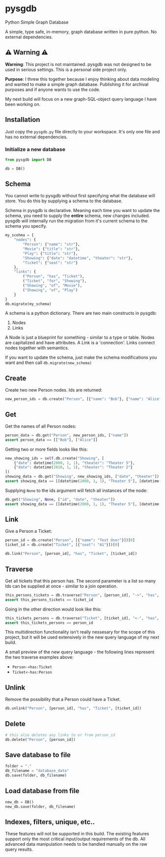 # pysgdb

Python Simple Graph Database

A simple, type safe, in-memory, graph database written in pure python. No external dependencies.

## ⚠️ Warning ⚠️

**Warning**: This project is not maintained. pysgdb was not designed to be used in serious settings. This is a personal side project only.

**Purpose**: I threw this together because I enjoy thinking about data modeling and wanted to make a simple graph database. Publishing it for archival purposes and if anyone wants to use the code.

My next build will focus on a new graph-SQL-object query language I have been working on.

## Installation

Just copy the `pysgdb.py` file directly to your workspace. It's only one file and has no external dependencies.

### Initialize a new database

```python
from pysgdb import DB

db = DB()
```

## Schema
You cannot write to pysgdb without first specifying what the database will store. You do this by supplying a schema to the database.

Schema in pysgdb is declarative. Meaning each time you want to update the schema, you need to supply the **entire** schema, new changes included. pysgdb will internally run the migration from it's current schema to the schema you specify.

```python
my_scehma = {
    "nodes": {
        "Person": {"name": "str"},
        "Movie": {"title": "str"},
        "Play": {"title": "str"},
        "Showing": {"date": "datetime", "theater": "str"},
        "Ticket": {"seat": "str"}
    },
    "links": {
        ("Person", "has", "Ticket"),
        ("Ticket", "for", "Showing"),
        ("Showing", "of", "Movie"),
        ("Showing", "of", "Play")
    }
}
db.migrate(my_schema)
```

A schema is a python dictionary. There are two main constructs in pysgdb:
1. Nodes
2. Links

A Node is just a blueprint for something - similar to a type or table. Nodes are capitalized and have attributes. A Link is a 'connection'. Links connect nodes together with semantics.

If you want to update the schema, just make the schema modifications you want and then call `db.migrate(new_schema)`

## Create

Create two new Person nodes. Ids are returned:

```python
new_person_ids = db.create("Person", [{"name": "Bob"}, {"name": "Alice"}])
```

## Get

Get the names of all Person nodes:
```python
person_data = db.get("Person", new_person_ids, ["name"])
assert person_data == [["Bob"], ["Alice"]]
```

Getting two or more fields looks like this:
```python
new_showing_ids = self.db.create("Showing", [
    {"date": datetime(2000, 1, 1), "theater": "Theater 5"},
    {"date": datetime(2010, 1, 1), "theater": "Theater 2"}
])
showing_data = db.get("Showing", new_showing_ids, ["date", "theater"])
assert showing_data == [[datetime(2000, 1, 1), "Theater 5"], [datetime(2010, 1, 1), "Theater 2"]]
```

Supplying `None` to the ids argument will fetch all instances of the node:

```python
db.get("Showing", None, ["id", "date", "theater"])
assert showing_data == [[datetime(2000, 1, 1), "Theater 5"], [datetime(2010, 1, 1), "Theater 2"]]
```

## Link

Give a Person a Ticket:

```python
person_id = db.create("Person", [{"name": "Test User"}])[0] 
ticket_id = db.create("Ticket", [{"seat": "A1"}])[0]

db.link("Person", [person_id], "has", "Ticket", [ticket_id])
```

## Traverse

Get all tickets that this person has. The second parameter is a list so many Ids can be supplied at once - similar to a join operation.

```python
this_persons_tickets = db.traverse("Person", [person_id], "->", "has", "Ticket")[0]
assert this_persons_tickets == ticket_id
```


Going in the other direction would look like this:

```python
this_tickets_persons = db.traverse("Ticket", [ticket_id], "<-", "has", "Person")[0]
assert this_tickets_persons == person_id
```

This multidirection functionality isn't really nessesary for the scope of this project, but it will be used extensively in the new query language of my next build.

A small preview of the new query language - the following lines represent the two traverse examples above:

- `Person->has:Ticket`
- `Ticket<-has:Person`

## Unlink

Remove the possibility that a Person could have a Ticket.
```python
db.unlink("Person", [person_id], "has", "Ticket", [ticket_id])
```

## Delete

```python
# this also deletes any links to or from person_id
db.delete("Person", [person_id])
```

## Save database to file

```python
folder = "."
db_filename = "database_data"
db.save(folder, db_filename)
```

## Load database from file

```python
new_db = DB()
new_db.save(folder, db_filename)
```

## Indexes, filters, unique, etc..

These features will not be supported in this build. The existing features support only the most critical input/output requirements of the db. All advanced data manipulation needs to be handled manually on the raw query results.